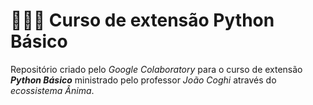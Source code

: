 # 👩🏻‍💻 Curso de extensão Python Básico

Repositório criado pelo *Google Colaboratory* para o curso de extensão ***Python Básico*** ministrado pelo professor *João Coghi* através do *ecossistema Ânima*.
